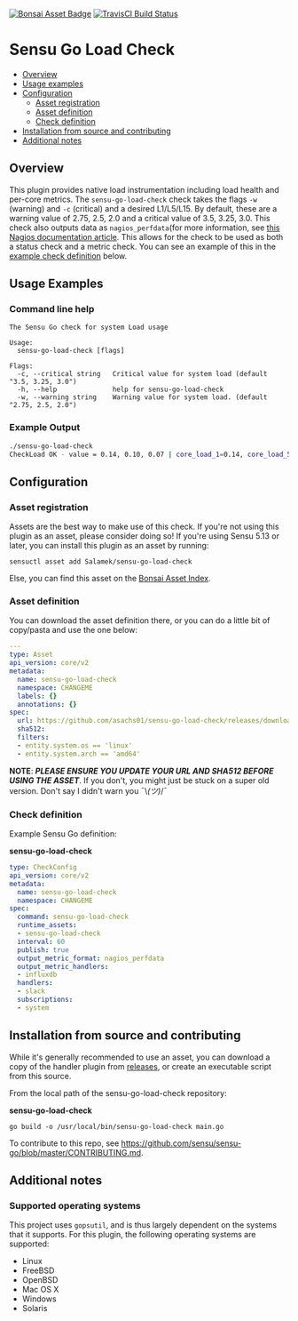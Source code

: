 [![Bonsai Asset Badge](https://img.shields.io/badge/Sensu%20Go%20Load%20Check-Download%20Me-brightgreen.svg?colorB=89C967&logo=sensu)](https://bonsai.sensu.io/assets/Salamek/sensu-go-load-check) [![TravisCI Build Status](https://travis-ci.org/Salamek/sensu-go-load-check.svg?branch=master)](https://travis-ci.org/Salamek/sensu-go-load-check)

# Sensu Go Load Check
- [Overview](#overview)
- [Usage examples](#usage-examples)
- [Configuration](#configuration)
  - [Asset registration](#asset-registration)
  - [Asset definition](#asset-definition)
  - [Check definition](#resource-definition)
- [Installation from source and contributing](#installation-from-source-and-contributing)
- [Additional notes](#additional-notes)

## Overview

This plugin provides native load instrumentation including load health and per-core metrics. The `sensu-go-load-check` check takes the flags `-w` (warning) and `-c` (critical) and a desired L1/L5/L15. By default, these are a warning value of 2.75, 2.5, 2.0 and a critical value of 3.5, 3.25, 3.0. This check also outputs data as `nagios_perfdata`(for more information, see [this Nagios documentation article](https://assets.nagios.com/downloads/nagioscore/docs/nagioscore/3/en/perfdata.html). This allows for the check to be used as both a status check and a metric check. You can see an example of this in the [example check definition](#check-definition) below.

## Usage Examples

### Command line help

```
The Sensu Go check for system Load usage

Usage:
  sensu-go-load-check [flags]

Flags:
  -c, --critical string   Critical value for system load (default "3.5, 3.25, 3.0")
  -h, --help              help for sensu-go-load-check
  -w, --warning string    Warning value for system load. (default "2.75, 2.5, 2.0")
```

### Example Output

```bash
./sensu-go-load-check
CheckLoad OK - value = 0.14, 0.10, 0.07 | core_load_1=0.14, core_load_5=0.10, core_load_15=0.07
```

## Configuration

### Asset registration

Assets are the best way to make use of this check. If you're not using this plugin as an asset, please consider doing so! If you're using Sensu 5.13 or later, you can install this plugin as an asset by running:

`sensuctl asset add Salamek/sensu-go-load-check`

Else, you can find this asset on the [Bonsai Asset Index](https://bonsai.sensu.io/assets/Salamek/sensu-go-load-check).

### Asset definition

You can download the asset definition there, or you can do a little bit of copy/pasta and use the one below:

```yml
---
type: Asset
api_version: core/v2
metadata:
  name: sensu-go-load-check
  namespace: CHANGEME
  labels: {}
  annotations: {}
spec:
  url: https://github.com/asachs01/sensu-go-load-check/releases/download/0.0.1/sensu-go-load-check_0.0.1_linux_amd64.tar.gz
  sha512:
  filters:
  - entity.system.os == 'linux'
  - entity.system.arch == 'amd64'
```

**NOTE**: ***PLEASE ENSURE YOU UPDATE YOUR URL AND SHA512 BEFORE USING THE ASSET***. If you don't, you might just be stuck on a super old version. Don't say I didn't warn you ¯\\_(ツ)_/¯

### Check definition

Example Sensu Go definition:

**sensu-go-load-check**
```yml
type: CheckConfig
api_version: core/v2
metadata:
  name: sensu-go-load-check
  namespace: CHANGEME
spec:
  command: sensu-go-load-check
  runtime_assets:
  - sensu-go-load-check
  interval: 60
  publish: true
  output_metric_format: nagios_perfdata
  output_metric_handlers:
  - influxdb
  handlers:
  - slack
  subscriptions:
  - system
```

## Installation from source and contributing

While it's generally recommended to use an asset, you can download a copy of the handler plugin from [releases][1],
or create an executable script from this source.

From the local path of the sensu-go-load-check repository:

**sensu-go-load-check**
```
go build -o /usr/local/bin/sensu-go-load-check main.go
```
To contribute to this repo, see https://github.com/sensu/sensu-go/blob/master/CONTRIBUTING.md.

## Additional notes

### Supported operating systems

This project uses `gopsutil`, and is thus largely dependent on the systems that it supports. For this plugin, the following operating systems are supported:

* Linux
* FreeBSD
* OpenBSD
* Mac OS X
* Windows
* Solaris

[1]: https://github.com/Salamek/sensu-go-load-check/releases
